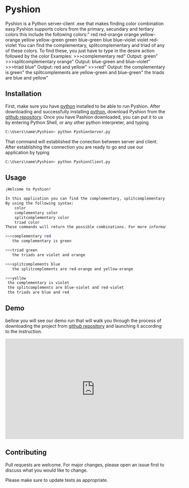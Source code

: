 # Pyshion

Pyshion is a Python server-client .exe that makes finding color combination easy.Pyshion supports colors from the primary, secundary and tertiary colors this include the following colors:"
      red	red-orange
      orange	yellow-orange
      yellow	yellow-green
      green	blue-green
      blue	blue-violet
      violet	red-violet
You can find the complementary, splitcomplementary and triad of any of these colors.
To find these, you just have to type in the desire action followed by the color
	Examples:
		>>>complementary red"
		Output: green"
		>>>splitcomplementary orange"
		Output: blue-green and blue-violet"
		>>>triad blue"
		Output: red and yellow"
		>>>red"
		Output: the complementary is green"
		the splitcomplements are yellow-green and blue-green"
		the triads are blue and yellow"

## Installation

First, make sure you have [python](https://www.python.org/downloads/) installed to be able to run Pyshion.
After downloading and successfully installing [python](https://www.python.org/downloads/), download Pyshion from the [github repository](https://github.com/Gardy291/Pyshion.git). Once you have Pashion downloaded, you can put it to us by entering Python Shell, or any other python interpreter, and typing 

```bash
C:\Users\name\Pyshion> python PyshionServer.py
```
That command will established the conection between server and client. After establishing the connection you are ready to go and use our application by typing
```bash
C:\Users\name\Pyshion> python PyshionClient.py
```
## Usage
```bash
¡Welcome to Pyshion! 

In this application you can find the complementary, splitcomplementary and triad colors 
By using the following syntax: 
	color
	complementary color
	splitcomplementary color
	triad color
These commands will return the possible combinations. For more information type help.

>>>complementary red
   the complementary is green

>>>triad green
   the triads are violet and orange

>>>splitcomplements blue
   the splitcomplements are red-orange and yellow-orange

>>>yellow
 the complementary is violet
 the splitcomplements are blue-violet and red-violet
 the triads are blue and red
```
## Demo
bellow you will see our demo run that will walk you through the process of downloading the project from [github repository](https://github.com/Gardy291/Pyshion.git) and launching it according to the instruction.

<iframe width="560" height="315" src="https://www.youtube.com/embed/Lbfe3-v7yE0" frameborder="0" allow="accelerometer; autoplay; encrypted-media; gyroscope; picture-in-picture" allowfullscreen></iframe>

## Contributing
Pull requests are welcome. For major changes, please open an issue first to discuss what you would like to change.

Please make sure to update tests as appropriate.
